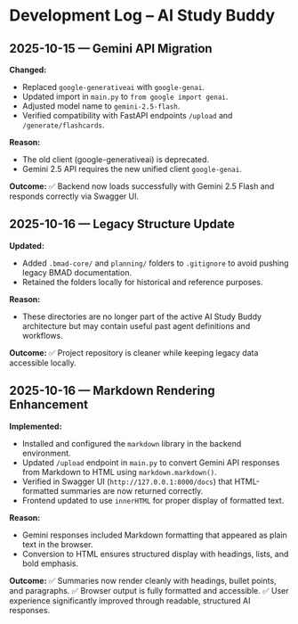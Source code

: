 # Development Log – AI Study Buddy

## 2025-10-15 — Gemini API Migration
**Changed:**
- Replaced `google-generativeai` with `google-genai`.
- Updated import in `main.py` to `from google import genai`.
- Adjusted model name to `gemini-2.5-flash`.
- Verified compatibility with FastAPI endpoints `/upload` and `/generate/flashcards`.

**Reason:**
- The old client (google-generativeai) is deprecated.
- Gemini 2.5 API requires the new unified client `google-genai`.

**Outcome:**
✅ Backend now loads successfully with Gemini 2.5 Flash and responds correctly via Swagger UI.

## 2025-10-16 — Legacy Structure Update
**Updated:**
- Added `.bmad-core/` and `planning/` folders to `.gitignore` to avoid pushing legacy BMAD documentation.
- Retained the folders locally for historical and reference purposes.

**Reason:**
- These directories are no longer part of the active AI Study Buddy architecture but may contain useful past agent definitions and workflows.

**Outcome:**
✅ Project repository is cleaner while keeping legacy data accessible locally.

## 2025-10-16 — Markdown Rendering Enhancement
**Implemented:**
- Installed and configured the `markdown` library in the backend environment.
- Updated `/upload` endpoint in `main.py` to convert Gemini API responses from Markdown to HTML using `markdown.markdown()`.
- Verified in Swagger UI (`http://127.0.0.1:8000/docs`) that HTML-formatted summaries are now returned correctly.
- Frontend updated to use `innerHTML` for proper display of formatted text.

**Reason:**
- Gemini responses included Markdown formatting that appeared as plain text in the browser.
- Conversion to HTML ensures structured display with headings, lists, and bold emphasis.

**Outcome:**
✅ Summaries now render cleanly with headings, bullet points, and paragraphs.
✅ Browser output is fully formatted and accessible.
✅ User experience significantly improved through readable, structured AI responses.